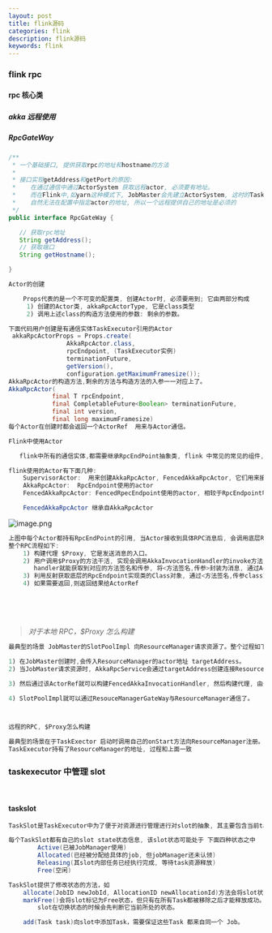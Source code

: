 ```yaml
---
layout: post
title: flink源码
categories: flink
description: flink源码
keywords: flink
---
```


 <meta name="referrer" content="no-referrer"/>

### flink rpc

#### rpc 核心类

#####

##### akka 远程使用

##### RpcGateWay

```java
/**
 * 一个基础接口, 提供获取rpc的地址和hostname的方法
 *
 * 接口实现getAddress和getPort的原因:
 *    在通过通信中通过ActorSystem 获取远程actor, 必须要有地址。
 *    而在Flink中,如yarn这种模式下, JobMaster会先建立ActorSystem, 这时的TaskExector的container都还没有分配
 *    自然无法在配置中指定actor的地址, 所以一个远程提供自己的地址是必须的
 */
public interface RpcGateWay {

   // 获取rpc地址
   String getAddress();
   // 获取端口
   String getHostname();

}
```

```java
Actor的创建

	Props代表的是一个不可变的配置类, 创建Actor时, 必须要用到; 它由两部分构成
     1) 创建的Actor类, akkaRpcActorType, 它是class类型
     2) 调用上述class的构造方法使用的参数: 剩余的参数。

下面代码用户创建是有通信实体TaskExecutor引用的Actor
 akkaRpcActorProps = Props.create(
				AkkaRpcActor.class,
				rpcEndpoint, (TaskExecutor实例)
				terminationFuture,
				getVersion(),
				configuration.getMaximumFramesize());
AkkaRpcActor的构造方法,剩余的方法与构造方法的入参一一对应上了。
AkkaRpcActor(
			final T rpcEndpoint,
			final CompletableFuture<Boolean> terminationFuture,
			final int version,
			final long maximumFramesize)
每个Actor在创建时都会返回一个ActorRef  用来与Actor通信。


```

```java
Flink中使用Actor

   flink中所有的通信实体,都需要继承RpcEndPoint抽象类, flink 中常见的常见的组件,如JobMaster,Dispatcher, ResourceManager, TaskExecutor等都直接或间接继承自RpcEndpoint。

flink使用的Actor有下面几种:
	SupervisorActor:  用来创建AkkaRpcActor, FencedAkkaRpcActor, 它们用来接收对应的ActorRef发送的消息。
    AkkaRpcActor:  RpcEndpoint使用的actor
    FencedAkkaRpcActor: FencedRpecEndpoint使用的actor, 相较于RpcEndpoint增加了防护令牌.

    FencedAkkaRpcActor 继承自AkkaRpcActor

```

![image.png](https://cdn.nlark.com/yuque/0/2021/png/659846/1636705320391-8146b04e-c71f-428b-a92b-556f4281e21d.png#clientId=u3d4d225c-96bf-4&from=paste&height=356&id=u5fd43b5a&margin=%5Bobject%20Object%5D&name=image.png&originHeight=463&originWidth=778&originalType=binary&ratio=1&size=52161&status=done&style=none&taskId=u475edffd-8934-4c12-9836-4175df42fd8&width=598)

```java
上图中每个Actor都持有RpcEndPoint的引用, 当Actor接收到具体RPC消息后, 会调用底层RpcEndPoin实现类来干活。
整个RPC流程如下:
	1) 构建代理 $Proxy, 它是发送消息的入口。
    2) 用户调用$Proxy的方法干活, 实现会调用AkkaInvocationHandler的invoke方法,
	   handler就能获取到对应的方法签名和传参, 将<方法签名,传参>封装为消息, 通过ActorRef发送给AkkaActor
    3) 利用反射获取底层的RpcEndpoint实现类的Class对象, 通过<方法签名,传参class对象>就可以获取具体的实现,然后执行即可
    4) 如果需要返回,则返回结果给ActorRef
```

​

​

> _对于本地 RPC，$Proxy 怎么构建_

```java
最典型的场景 JobMaster的SlotPoolImpl 向ResourceManager请求资源了。整个过程如下:

1) 在JobMaster创建时,会传入ResourceManager的actor地址 targetAddress。
2) 当JobMaster请求资源时, AkkaRpcService会通过targetAddress创建连接ResourceManager的ActorRef

3) 然后通过该ActorRef就可以构建FencedAkkaInvocationHandler, 然后构建代理, 由于代理也实现了ResourceManagerGateWay, 该代理就被强转为大家看到的ResourceManagerGateWay。 当在看代码的时候, 发现GateWay结尾(通常都实现了FencedRpcGateWay或RpcGateWay接口)的基本上都是上图中$Proxy, 它们是发送消息给Actor的入口。

4) SlotPoolImpl就可以通过ResouceManagerGateWay与ResourceManager通信了。



远程的RPC, $Proxy怎么构建

最典型的场景在于TaskExector 启动时调用自己的onStart方法向ResourceManager注册。
TaskExecutor持有了ResourceManager的地址, 过程和上面一致
```

### taskexecutor 中管理 slot

​

#### taskslot

```java
TaskSlot是TaskExecutor中为了便于对资源进行管理进行对slot的抽象, 其主要包含当前task slot 所在TaskExecutor中的索引位置index, 并且包含该task slot所拥有的资源描述文件 resourceProfile, 以及其可能申请分配到的task任务及job;

每个TaskSlot都有自己的slot state状态信息, 该slot状态可能处于 下面四种状态之中
		Active(已被JobManager使用)
    	Allocated(已经被分配给具体的job, 但jobManager还未认领)
    	Releasing(其slot内部任务已经执行完成, 等待task资源释放)
    	Free(空闲)
```

```java
TaskSlot提供了修改状态的方法，如
	allocate(JobID newJobId, AllocationID newAllocationId)方法会将slot状态标记为Allocated状态；
    markFree()会将slot标记为Free状态，但只有在所有Task都被移除之后才能释放成功。
    	slot在切换状态的时候会先判断它当前所处的状态。

    add(Task task)向slot中添加Task，需要保证这些Task 都来自同一个 Job。

```
